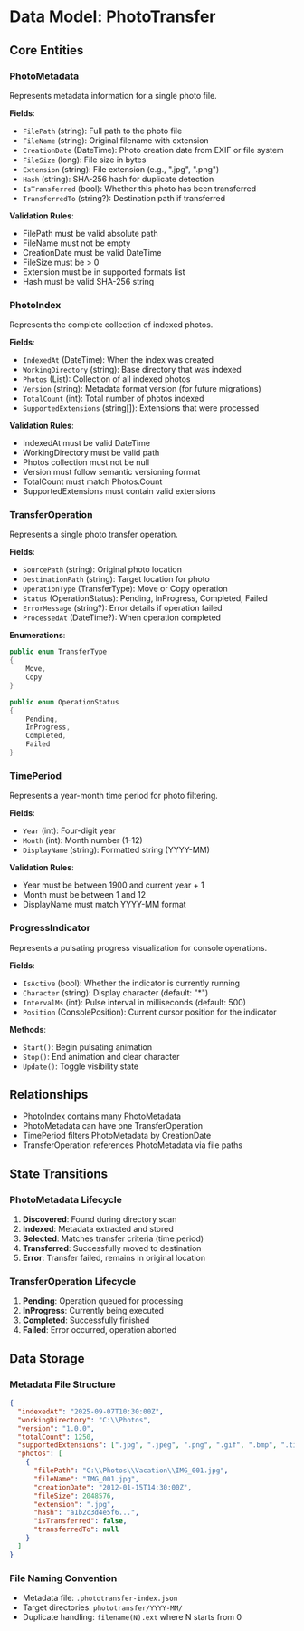 # Data Model: PhotoTransfer

## Core Entities

### PhotoMetadata
Represents metadata information for a single photo file.

**Fields**:
- `FilePath` (string): Full path to the photo file
- `FileName` (string): Original filename with extension
- `CreationDate` (DateTime): Photo creation date from EXIF or file system
- `FileSize` (long): File size in bytes
- `Extension` (string): File extension (e.g., ".jpg", ".png")
- `Hash` (string): SHA-256 hash for duplicate detection
- `IsTransferred` (bool): Whether this photo has been transferred
- `TransferredTo` (string?): Destination path if transferred

**Validation Rules**:
- FilePath must be valid absolute path
- FileName must not be empty
- CreationDate must be valid DateTime
- FileSize must be > 0
- Extension must be in supported formats list
- Hash must be valid SHA-256 string

### PhotoIndex
Represents the complete collection of indexed photos.

**Fields**:
- `IndexedAt` (DateTime): When the index was created
- `WorkingDirectory` (string): Base directory that was indexed
- `Photos` (List<PhotoMetadata>): Collection of all indexed photos
- `Version` (string): Metadata format version (for future migrations)
- `TotalCount` (int): Total number of photos indexed
- `SupportedExtensions` (string[]): Extensions that were processed

**Validation Rules**:
- IndexedAt must be valid DateTime
- WorkingDirectory must be valid path
- Photos collection must not be null
- Version must follow semantic versioning format
- TotalCount must match Photos.Count
- SupportedExtensions must contain valid extensions

### TransferOperation
Represents a single photo transfer operation.

**Fields**:
- `SourcePath` (string): Original photo location
- `DestinationPath` (string): Target location for photo
- `OperationType` (TransferType): Move or Copy operation
- `Status` (OperationStatus): Pending, InProgress, Completed, Failed
- `ErrorMessage` (string?): Error details if operation failed
- `ProcessedAt` (DateTime?): When operation completed

**Enumerations**:
```csharp
public enum TransferType
{
    Move,
    Copy
}

public enum OperationStatus
{
    Pending,
    InProgress,
    Completed,
    Failed
}
```

### TimePeriod
Represents a year-month time period for photo filtering.

**Fields**:
- `Year` (int): Four-digit year
- `Month` (int): Month number (1-12)
- `DisplayName` (string): Formatted string (YYYY-MM)

**Validation Rules**:
- Year must be between 1900 and current year + 1
- Month must be between 1 and 12
- DisplayName must match YYYY-MM format

### ProgressIndicator
Represents a pulsating progress visualization for console operations.

**Fields**:
- `IsActive` (bool): Whether the indicator is currently running
- `Character` (string): Display character (default: "*")
- `IntervalMs` (int): Pulse interval in milliseconds (default: 500)
- `Position` (ConsolePosition): Current cursor position for the indicator

**Methods**:
- `Start()`: Begin pulsating animation
- `Stop()`: End animation and clear character
- `Update()`: Toggle visibility state

## Relationships

- PhotoIndex contains many PhotoMetadata
- PhotoMetadata can have one TransferOperation
- TimePeriod filters PhotoMetadata by CreationDate
- TransferOperation references PhotoMetadata via file paths

## State Transitions

### PhotoMetadata Lifecycle
1. **Discovered**: Found during directory scan
2. **Indexed**: Metadata extracted and stored
3. **Selected**: Matches transfer criteria (time period)
4. **Transferred**: Successfully moved to destination
5. **Error**: Transfer failed, remains in original location

### TransferOperation Lifecycle
1. **Pending**: Operation queued for processing
2. **InProgress**: Currently being executed
3. **Completed**: Successfully finished
4. **Failed**: Error occurred, operation aborted

## Data Storage

### Metadata File Structure
```json
{
  "indexedAt": "2025-09-07T10:30:00Z",
  "workingDirectory": "C:\\Photos",
  "version": "1.0.0",
  "totalCount": 1250,
  "supportedExtensions": [".jpg", ".jpeg", ".png", ".gif", ".bmp", ".tiff", ".tif", ".cr3", ".crw", ".cr2", ".avi", ".mp4", ".3gp", ".m4a", ".mov"],
  "photos": [
    {
      "filePath": "C:\\Photos\\Vacation\\IMG_001.jpg",
      "fileName": "IMG_001.jpg",
      "creationDate": "2012-01-15T14:30:00Z",
      "fileSize": 2048576,
      "extension": ".jpg",
      "hash": "a1b2c3d4e5f6...",
      "isTransferred": false,
      "transferredTo": null
    }
  ]
}
```

### File Naming Convention
- Metadata file: `.phototransfer-index.json`
- Target directories: `phototransfer/YYYY-MM/`
- Duplicate handling: `filename(N).ext` where N starts from 0
